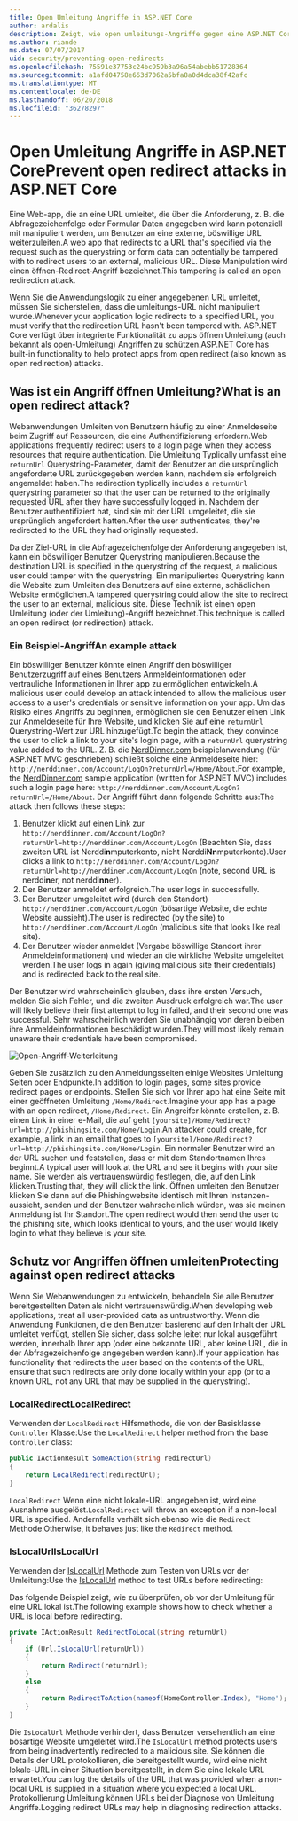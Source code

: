 ```yaml
---
title: Open Umleitung Angriffe in ASP.NET Core
author: ardalis
description: Zeigt, wie open umleitungs-Angriffe gegen eine ASP.NET Core-app zu verhindern
ms.author: riande
ms.date: 07/07/2017
uid: security/preventing-open-redirects
ms.openlocfilehash: 75591e37753c24bc959b3a96a54abebb51728364
ms.sourcegitcommit: a1afd04758e663d7062a5bfa8a0d4dca38f42afc
ms.translationtype: MT
ms.contentlocale: de-DE
ms.lasthandoff: 06/20/2018
ms.locfileid: "36278297"
---
```

# <a name="prevent-open-redirect-attacks-in-aspnet-core"></a><span data-ttu-id="565d2-103">Open Umleitung Angriffe in ASP.NET Core</span><span class="sxs-lookup"><span data-stu-id="565d2-103">Prevent open redirect attacks in ASP.NET Core</span></span>

<span data-ttu-id="565d2-104">Eine Web-app, die an eine URL umleitet, die über die Anforderung, z. B. die Abfragezeichenfolge oder Formular Daten angegeben wird kann potenziell mit manipuliert werden, um Benutzer an eine externe, böswillige URL weiterzuleiten.</span><span class="sxs-lookup"><span data-stu-id="565d2-104">A web app that redirects to a URL that's specified via the request such as the querystring or form data can potentially be tampered with to redirect users to an external, malicious URL.</span></span> <span data-ttu-id="565d2-105">Diese Manipulation wird einen öffnen-Redirect-Angriff bezeichnet.</span><span class="sxs-lookup"><span data-stu-id="565d2-105">This tampering is called an open redirection attack.</span></span>

<span data-ttu-id="565d2-106">Wenn Sie die Anwendungslogik zu einer angegebenen URL umleitet, müssen Sie sicherstellen, dass die umleitungs-URL nicht manipuliert wurde.</span><span class="sxs-lookup"><span data-stu-id="565d2-106">Whenever your application logic redirects to a specified URL, you must verify that the redirection URL hasn't been tampered with.</span></span> <span data-ttu-id="565d2-107">ASP.NET Core verfügt über integrierte Funktionalität zu apps öffnen Umleitung (auch bekannt als open-Umleitung) Angriffen zu schützen.</span><span class="sxs-lookup"><span data-stu-id="565d2-107">ASP.NET Core has built-in functionality to help protect apps from open redirect (also known as open redirection) attacks.</span></span>

## <a name="what-is-an-open-redirect-attack"></a><span data-ttu-id="565d2-108">Was ist ein Angriff öffnen Umleitung?</span><span class="sxs-lookup"><span data-stu-id="565d2-108">What is an open redirect attack?</span></span>

<span data-ttu-id="565d2-109">Webanwendungen Umleiten von Benutzern häufig zu einer Anmeldeseite beim Zugriff auf Ressourcen, die eine Authentifizierung erfordern.</span><span class="sxs-lookup"><span data-stu-id="565d2-109">Web applications frequently redirect users to a login page when they access resources that require authentication.</span></span> <span data-ttu-id="565d2-110">Die Umleitung Typlically umfasst eine `returnUrl` Querystring-Parameter, damit der Benutzer an die ursprünglich angeforderte URL zurückgegeben werden kann, nachdem sie erfolgreich angemeldet haben.</span><span class="sxs-lookup"><span data-stu-id="565d2-110">The redirection typlically includes a `returnUrl` querystring parameter so that the user can be returned to the originally requested URL after they have successfully logged in.</span></span> <span data-ttu-id="565d2-111">Nachdem der Benutzer authentifiziert hat, sind sie mit der URL umgeleitet, die sie ursprünglich angefordert hatten.</span><span class="sxs-lookup"><span data-stu-id="565d2-111">After the user authenticates, they're redirected to the URL they had originally requested.</span></span>

<span data-ttu-id="565d2-112">Da der Ziel-URL in die Abfragezeichenfolge der Anforderung angegeben ist, kann ein böswilliger Benutzer Querystring manipulieren.</span><span class="sxs-lookup"><span data-stu-id="565d2-112">Because the destination URL is specified in the querystring of the request, a malicious user could tamper with the querystring.</span></span> <span data-ttu-id="565d2-113">Ein manipuliertes Querystring kann die Website zum Umleiten des Benutzers auf eine externe, schädlichen Website ermöglichen.</span><span class="sxs-lookup"><span data-stu-id="565d2-113">A tampered querystring could allow the site to redirect the user to an external, malicious site.</span></span> <span data-ttu-id="565d2-114">Diese Technik ist einen open Umleitung (oder der Umleitung)-Angriff bezeichnet.</span><span class="sxs-lookup"><span data-stu-id="565d2-114">This technique is called an open redirect (or redirection) attack.</span></span>

### <a name="an-example-attack"></a><span data-ttu-id="565d2-115">Ein Beispiel-Angriff</span><span class="sxs-lookup"><span data-stu-id="565d2-115">An example attack</span></span>

<span data-ttu-id="565d2-116">Ein böswilliger Benutzer könnte einen Angriff den böswilliger Benutzerzugriff auf eines Benutzers Anmeldeinformationen oder vertrauliche Informationen in Ihrer app zu ermöglichen entwickeln.</span><span class="sxs-lookup"><span data-stu-id="565d2-116">A malicious user could develop an attack intended to allow the malicious user access to a user's credentials or sensitive information on your app.</span></span> <span data-ttu-id="565d2-117">Um das Risiko eines Angriffs zu beginnen, ermöglichen sie den Benutzer einen Link zur Anmeldeseite für Ihre Website, und klicken Sie auf eine `returnUrl` Querystring-Wert zur URL hinzugefügt.</span><span class="sxs-lookup"><span data-stu-id="565d2-117">To begin the attack, they convince the user to click a link to your site's login page, with a `returnUrl` querystring value added to the URL.</span></span> <span data-ttu-id="565d2-118">Z. B. die [NerdDinner.com](http://nerddinner.com) beispielanwendung (für ASP.NET MVC geschrieben) schließt solche eine Anmeldeseite hier: `http://nerddinner.com/Account/LogOn?returnUrl=/Home/About`.</span><span class="sxs-lookup"><span data-stu-id="565d2-118">For example, the [NerdDinner.com](http://nerddinner.com) sample application (written for ASP.NET MVC) includes such a login page here: `http://nerddinner.com/Account/LogOn?returnUrl=/Home/About`.</span></span> <span data-ttu-id="565d2-119">Der Angriff führt dann folgende Schritte aus:</span><span class="sxs-lookup"><span data-stu-id="565d2-119">The attack then follows these steps:</span></span>

1. <span data-ttu-id="565d2-120">Benutzer klickt auf einen Link zur `http://nerddinner.com/Account/LogOn?returnUrl=http://nerddiner.com/Account/LogOn` (Beachten Sie, dass zweiten URL ist Nerddi**n**mputerkonto, nicht Nerddi**Nn**mputerkonto).</span><span class="sxs-lookup"><span data-stu-id="565d2-120">User clicks a link to `http://nerddinner.com/Account/LogOn?returnUrl=http://nerddiner.com/Account/LogOn` (note, second URL is nerddi**n**er, not nerddi**nn**er).</span></span>
2. <span data-ttu-id="565d2-121">Der Benutzer anmeldet erfolgreich.</span><span class="sxs-lookup"><span data-stu-id="565d2-121">The user logs in successfully.</span></span>
3. <span data-ttu-id="565d2-122">Der Benutzer umgeleitet wird (durch den Standort) `http://nerddiner.com/Account/LogOn` (bösartige Website, die echte Website aussieht).</span><span class="sxs-lookup"><span data-stu-id="565d2-122">The user is redirected (by the site) to `http://nerddiner.com/Account/LogOn` (malicious site that looks like real site).</span></span>
4. <span data-ttu-id="565d2-123">Der Benutzer wieder anmeldet (Vergabe böswillige Standort ihrer Anmeldeinformationen) und wieder an die wirkliche Website umgeleitet werden.</span><span class="sxs-lookup"><span data-stu-id="565d2-123">The user logs in again (giving malicious site their credentials) and is redirected back to the real site.</span></span>

<span data-ttu-id="565d2-124">Der Benutzer wird wahrscheinlich glauben, dass ihre ersten Versuch, melden Sie sich Fehler, und die zweiten Ausdruck erfolgreich war.</span><span class="sxs-lookup"><span data-stu-id="565d2-124">The user will likely believe their first attempt to log in failed, and their second one was successful.</span></span> <span data-ttu-id="565d2-125">Sehr wahrscheinlich werden Sie unabhängig von deren bleiben ihre Anmeldeinformationen beschädigt wurden.</span><span class="sxs-lookup"><span data-stu-id="565d2-125">They will most likely remain unaware their credentials have been compromised.</span></span>

![Open-Angriff-Weiterleitung](preventing-open-redirects/_static/open-redirection-attack-process.png)

<span data-ttu-id="565d2-127">Geben Sie zusätzlich zu den Anmeldungsseiten einige Websites Umleitung Seiten oder Endpunkte.</span><span class="sxs-lookup"><span data-stu-id="565d2-127">In addition to login pages, some sites provide redirect pages or endpoints.</span></span> <span data-ttu-id="565d2-128">Stellen Sie sich vor Ihrer app hat eine Seite mit einer geöffneten Umleitung `/Home/Redirect`.</span><span class="sxs-lookup"><span data-stu-id="565d2-128">Imagine your app has a page with an open redirect, `/Home/Redirect`.</span></span> <span data-ttu-id="565d2-129">Ein Angreifer könnte erstellen, z. B. einen Link in einer e-Mail, die auf geht `[yoursite]/Home/Redirect?url=http://phishingsite.com/Home/Login`.</span><span class="sxs-lookup"><span data-stu-id="565d2-129">An attacker could create, for example, a link in an email that goes to `[yoursite]/Home/Redirect?url=http://phishingsite.com/Home/Login`.</span></span> <span data-ttu-id="565d2-130">Ein normaler Benutzer wird an der URL suchen und feststellen, dass er mit dem Standortnamen Ihres beginnt.</span><span class="sxs-lookup"><span data-stu-id="565d2-130">A typical user will look at the URL and see it begins with your site name.</span></span> <span data-ttu-id="565d2-131">Sie werden als vertrauenswürdig festlegen, die, auf den Link klicken.</span><span class="sxs-lookup"><span data-stu-id="565d2-131">Trusting that, they will click the link.</span></span> <span data-ttu-id="565d2-132">Öffnen umleiten den Benutzer klicken Sie dann auf die Phishingwebsite identisch mit Ihren Instanzen-aussieht, senden und der Benutzer wahrscheinlich würden, was sie meinen Anmeldung ist Ihr Standort.</span><span class="sxs-lookup"><span data-stu-id="565d2-132">The open redirect would then send the user to the phishing site, which looks identical to yours, and the user would likely login to what they believe is your site.</span></span>

## <a name="protecting-against-open-redirect-attacks"></a><span data-ttu-id="565d2-133">Schutz vor Angriffen öffnen umleiten</span><span class="sxs-lookup"><span data-stu-id="565d2-133">Protecting against open redirect attacks</span></span>

<span data-ttu-id="565d2-134">Wenn Sie Webanwendungen zu entwickeln, behandeln Sie alle Benutzer bereitgestellten Daten als nicht vertrauenswürdig.</span><span class="sxs-lookup"><span data-stu-id="565d2-134">When developing web applications, treat all user-provided data as untrustworthy.</span></span> <span data-ttu-id="565d2-135">Wenn die Anwendung Funktionen, die den Benutzer basierend auf den Inhalt der URL umleitet verfügt, stellen Sie sicher, dass solche leitet nur lokal ausgeführt werden, innerhalb Ihrer app (oder eine bekannte URL, aber keine URL, die in der Abfragezeichenfolge angegeben werden kann).</span><span class="sxs-lookup"><span data-stu-id="565d2-135">If your application has functionality that redirects the user based on the contents of the URL,  ensure that such redirects are only done locally within your app (or to a known URL, not any URL that may be supplied in the querystring).</span></span>

### <a name="localredirect"></a><span data-ttu-id="565d2-136">LocalRedirect</span><span class="sxs-lookup"><span data-stu-id="565d2-136">LocalRedirect</span></span>

<span data-ttu-id="565d2-137">Verwenden der `LocalRedirect` Hilfsmethode, die von der Basisklasse `Controller` Klasse:</span><span class="sxs-lookup"><span data-stu-id="565d2-137">Use the `LocalRedirect` helper method from the base `Controller` class:</span></span>

```csharp
public IActionResult SomeAction(string redirectUrl)
{
    return LocalRedirect(redirectUrl);
}
```

<span data-ttu-id="565d2-138">`LocalRedirect` Wenn eine nicht lokale-URL angegeben ist, wird eine Ausnahme ausgelöst.</span><span class="sxs-lookup"><span data-stu-id="565d2-138">`LocalRedirect` will throw an exception if a non-local URL is specified.</span></span> <span data-ttu-id="565d2-139">Andernfalls verhält sich ebenso wie die `Redirect` Methode.</span><span class="sxs-lookup"><span data-stu-id="565d2-139">Otherwise, it behaves just like the `Redirect` method.</span></span>

### <a name="islocalurl"></a><span data-ttu-id="565d2-140">IsLocalUrl</span><span class="sxs-lookup"><span data-stu-id="565d2-140">IsLocalUrl</span></span>

<span data-ttu-id="565d2-141">Verwenden der [IsLocalUrl](/dotnet/api/Microsoft.AspNetCore.Mvc.IUrlHelper?view=aspnetcore-2.0#Microsoft_AspNetCore_Mvc_IUrlHelper_IsLocalUrl_System_String_) Methode zum Testen von URLs vor der Umleitung:</span><span class="sxs-lookup"><span data-stu-id="565d2-141">Use the [IsLocalUrl](/dotnet/api/Microsoft.AspNetCore.Mvc.IUrlHelper?view=aspnetcore-2.0#Microsoft_AspNetCore_Mvc_IUrlHelper_IsLocalUrl_System_String_) method to test URLs before redirecting:</span></span>

<span data-ttu-id="565d2-142">Das folgende Beispiel zeigt, wie zu überprüfen, ob vor der Umleitung für eine URL lokal ist.</span><span class="sxs-lookup"><span data-stu-id="565d2-142">The following example shows how to check whether a URL is local before redirecting.</span></span>

```csharp
private IActionResult RedirectToLocal(string returnUrl)
{
    if (Url.IsLocalUrl(returnUrl))
    {
        return Redirect(returnUrl);
    }
    else
    {
        return RedirectToAction(nameof(HomeController.Index), "Home");
    }
}
```

<span data-ttu-id="565d2-143">Die `IsLocalUrl` Methode verhindert, dass Benutzer versehentlich an eine bösartige Website umgeleitet wird.</span><span class="sxs-lookup"><span data-stu-id="565d2-143">The `IsLocalUrl` method protects users from being inadvertently redirected to a malicious site.</span></span> <span data-ttu-id="565d2-144">Sie können die Details der URL protokollieren, die bereitgestellt wurde, wird eine nicht lokale-URL in einer Situation bereitgestellt, in dem Sie eine lokale URL erwartet.</span><span class="sxs-lookup"><span data-stu-id="565d2-144">You can log the details of the URL that was provided when a non-local URL is supplied in a situation where you expected a local URL.</span></span> <span data-ttu-id="565d2-145">Protokollierung Umleitung können URLs bei der Diagnose von Umleitung Angriffe.</span><span class="sxs-lookup"><span data-stu-id="565d2-145">Logging redirect URLs may help in diagnosing redirection attacks.</span></span>

